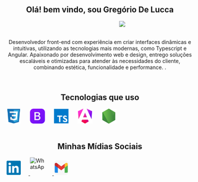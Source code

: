<section align="center">
<h1>Olá! bem vindo, sou Gregório De Lucca</h1>
<img src="https://media.licdn.com/dms/image/D5612AQGOmwfIE5mlWA/article-cover_image-shrink_720_1280/0/1674617947228?e=2147483647&v=beta&t=FTU_isQ6VYfV5D_ueFHPWvT8ZqgDeJG3yr8Mi8lpfk0" width="200px"  align="right">
<br>
<br>
<p align="center"> Desenvolvedor front-end com experiência em criar interfaces dinâmicas e intuitivas, utilizando as tecnologias mais modernas, como Typescript e Angular. Apaixonado por desenvolvimento web e design, entrego soluções escaláveis e otimizadas para atender às necessidades do cliente, combinando estética, funcionalidade e performance.
.</p>
</section>
<br>
<section align="center">
  <h2>Tecnologias que uso</h2>
  <div align="left">
    <img src="https://raw.githubusercontent.com/devicons/devicon/master/icons/css3/css3-original.svg" alt="CSS3" title="CSS3" style="width: 40px; height: 40px; margin-right: 20px; display: inline-block;">
    <img src="https://raw.githubusercontent.com/tandpfun/skill-icons/65dea6c4eaca7da319e552c09f4cf5a9a8dab2c8/icons/Bootstrap.svg" alt="Bootstrap" title="Bootstrap" style="width: 40px; height: 40px; margin-right: 20px; display: inline-block;">
    <img src="https://raw.githubusercontent.com/devicons/devicon/master/icons/typescript/typescript-original.svg" alt="TypeScript" title="TypeScript" style="width: 40px; height: 40px; margin-right: 20px; display: inline-block;">
    <img src="https://raw.githubusercontent.com/devicons/devicon/master/icons/angular/angular-original.svg" alt="Angular" title="Angular" style="width: 40px; height: 40px; margin-right: 20px; display: inline-block;">
    <img src="https://raw.githubusercontent.com/devicons/devicon/master/icons/nodejs/nodejs-original.svg" alt="Node.js" title="Node.js" style="width: 40px; height: 40px; margin-right: 20px; display: inline-block;">
 
</section>
<br>


<section align="center">
  <h2>Minhas Mídias Sociais</h2>
  <div align="left">
    <a href="https://www.linkedin.com/in/gregoriodelucca" target="_blank">
      <img src="https://raw.githubusercontent.com/devicons/devicon/master/icons/linkedin/linkedin-original.svg" alt="LinkedIn" title="LinkedIn" style="width: 40px; height: 40px; margin-right: 20px; display: inline-block;">
    </a>
    <a href="https://wa.me/11971108462" target="_blank">
      <img src="https://www.designi.com.br/images/preview/10000403.jpg" alt="WhatsApp" title="WhatsApp" style="width: 40px; height: 40px; margin-right: 20px; display: inline-block;">
    </a>
    <a href="mailto:gregoriodelucca@gmail.com" target="_blank">
      <img src="https://raw.githubusercontent.com/tandpfun/skill-icons/65dea6c4eaca7da319e552c09f4cf5a9a8dab2c8/icons/Gmail-Light.svg" alt="Gmail" title="Gmail" style="width: 40px; height: 40px; display: inline-block;">
    </a>
  </div>
</section>









